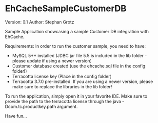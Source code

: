 EhCacheSampleCustomerDB
=======================

Version: 0.1
Author: Stephan Grotz

Sample Application showcasing a sample Customer DB integration with EhCache. 

Requirements: 
In order to run the customer sample, you need to have: 
* MySQL 5++ installed (JDBC jar file 5.5 is included in the lib folder - please update if using a newer version)
* Customer database created (use the ehcache.sql file in the config folder!)
* Terracotta license key (Place in the config folder)
* Terracotta 3.7.0 pre-installed. If you are using a newer version, please make sure to replace the libraries in the lib folder!
 
To run the application, simply open it in your favorite IDE. Make sure to provide the path to the terracotta license through the java -Dcom.tc.productkey.path argument.

Have fun... 



